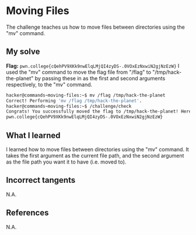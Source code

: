# Moving Files
The challenge teaches us how to move files between directories using the "mv" command.

## My solve
**Flag:** `pwn.college{cQehPV9XKk9nwElqLMjQI4zyDS-.0VOxEzNxwiN2gjNzEzW}`
I used the "mv" command to move the flag file from "/flag" to "/tmp/hack-the-planet" by passing these in as the first and second arguments respectively, to the "mv" command.

```bash
hacker@commands~moving-files:~$ mv /flag /tmp/hack-the-planet
Correct! Performing 'mv /flag /tmp/hack-the-planet'.
hacker@commands~moving-files:~$ /challenge/check
Congrats! You successfully moved the flag to /tmp/hack-the-planet! Here it is:
pwn.college{cQehPV9XKk9nwElqLMjQI4zyDS-.0VOxEzNxwiN2gjNzEzW}
```

## What I learned
I learned how to move files between directories using the "mv" command. It takes the first argument as the current file path, and the second argument as the file path you want it to have (i.e. moved to).

## Incorrect tangents
N.A.

## References
N.A.
